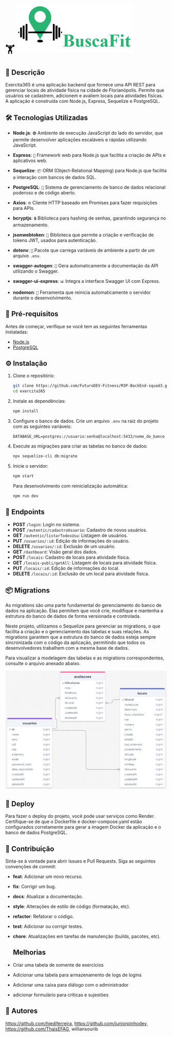 # 🏋️ ![alt text](src/assets/img/logo.png)

## 📖 Descrição

Exercita365 é uma aplicação backend que fornece uma API REST para gerenciar locais de atividade física na cidade de Florianópolis. Permite que usuários se cadastrem, adicionem e avaliem locais para atividades físicas. A aplicação é construída com Node.js, Express, Sequelize e PostgreSQL.

## 🛠️ Tecnologias Utilizadas

- **Node.js**: `🟢` Ambiente de execução JavaScript do lado do servidor, que permite desenvolver aplicações escaláveis e rápidas utilizando JavaScript.

- **Express**: `🚀` Framework web para Node.js que facilita a criação de APIs e aplicativos web.

- **Sequelize**: `📦` ORM (Object-Relational Mapping) para Node.js que facilita a interação com bancos de dados SQL.

- **PostgreSQL**: `🐘` Sistema de gerenciamento de banco de dados relacional poderoso e de código aberto.

- **Axios**: `🌐` Cliente HTTP baseado em Promises para fazer requisições para APIs.

- **bcryptjs**: `🔒` Biblioteca para hashing de senhas, garantindo segurança no armazenamento.

- **jsonwebtoken**: `🔑` Biblioteca que permite a criação e verificação de tokens JWT, usados para autenticação.

- **dotenv**: `🌱` Pacote que carrega variáveis de ambiente a partir de um arquivo `.env`.

- **swagger-autogen**: `📜` Gera automaticamente a documentação da API utilizando o Swagger.

- **swagger-ui-express**: `📊` Integra a interface Swagger UI com Express.

- **nodemon**: `🔄` Ferramenta que reinicia automaticamente o servidor durante o desenvolvimento.

## 🔧 Pré-requisitos

Antes de começar, verifique se você tem as seguintes ferramentas instaladas:

- [Node.js](https://nodejs.org/)
- [PostgreSQL](https://www.postgresql.org/)

## ⚙️ Instalação

1. Clone o repositório:

   ```bash
   git clone https://github.com/FuturoDEV-Fitness/M3P-BackEnd-squad3.git
   cd exercita365
   ```

2. Instale as dependências:

   ```bash
   npm install
   ```

3. Configure o banco de dados. Crie um arquivo `.env` na raiz do projeto com as seguintes variáveis:

   ```env
   DATABASE_URL=postgres://usuario:senha@localhost:5432/nome_do_banco
   ```

4. Execute as migrações para criar as tabelas no banco de dados:

   ```bash
   npx sequelize-cli db:migrate
   ```

5. Inicie o servidor:

   ```bash
   npm start
   ```

   Para desenvolvimento com reinicialização automática:

   ```bash
   npm run dev
   ```

## 📡 Endpoints

- **POST** `/login`: Login no sistema.
- **POST** `/autentic/cadastroUsuario`: Cadastro de novos usuários.
- **GET** `/autentic/listarTodosUsu`: Listagem de usuários.
- **PUT** `/usuarios/:id`: Edição de informações do usuário.
- **DELETE** `/usuarios/:id`: Exclusão de um usuário.
- **GET** `/dashboard`: Visão geral dos dados.
- **POST** `/locais`: Cadastro de locais para atividade física.
- **GET** `/locais-publi/getAll`: Listagem de locais para atividade física.
- **PUT** `/locais/:id`: Edição de informações do local.
- **DELETE** `/locais/:id`: Exclusão de um local para atividade física.

## 📦 Migrations

As migrations são uma parte fundamental do gerenciamento do banco de dados na aplicação. Elas permitem que você crie, modifique e mantenha a estrutura do banco de dados de forma versionada e controlada.

Neste projeto, utilizamos o Sequelize para gerenciar as migrations, o que facilita a criação e o gerenciamento das tabelas e suas relações. As migrations garantem que a estrutura do banco de dados esteja sempre sincronizada com o código da aplicação, permitindo que todos os desenvolvedores trabalhem com a mesma base de dados.

Para visualizar a modelagem das tabelas e as migrations correspondentes, consulte o arquivo anexado abaixo.

![alt text](src/assets/img/image.png)

## 🚀 Deploy

Para fazer o deploy do projeto, você pode usar serviços como Render. Certifique-se de que o Dockerfile e docker-compose.yaml estão configurados corretamente para gerar a imagem Docker da aplicação e o banco de dados PostgreSQL.

## 🤝 Contribuição

Sinta-se à vontade para abrir Issues e Pull Requests. Siga as seguintes convenções de commit:

- **feat**: Adicionar um novo recurso.
- **fix**: Corrigir um bug.
- **docs**: Atualizar a documentação.
- **style**: Alterações de estilo de código (formatação, etc).
- **refactor**: Refatorar o código.
- **test**: Adicionar ou corrigir testes.
- **chore**: Atualizações em tarefas de manutenção (builds, pacotes, etc).

  ## Melhorias

- Criar uma tabela de somente de exercícios
- Adicionar uma tabela para armazenamento de logs de logins
- Adicionar uma caixa para diálogo com o administrador
- adicionar formulário para críticas e sujestões

## 👤 Autores

https://github.com/hiediferreira, https://github.com/juniorpinhodev, https://github.com/ThaisEFAG, williansourib
